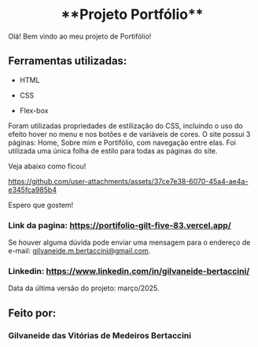 <h1 align="center">**Projeto Portfólio**</h1>
Olá! Bem vindo ao meu projeto de Portifólio!

## Ferramentas utilizadas:

* HTML

* CSS

* Flex-box

 
Foram utilizadas propriedades de estilização do CSS, incluindo o uso do efeito hover no menu e nos botões e de variáveis de cores. O site possui 3 páginas: Home, Sobre mim e Portifólio, com navegação entre elas. Foi utilizada uma única folha de estilo para todas as páginas do site. 

Veja abaixo como ficou!


https://github.com/user-attachments/assets/37ce7e38-6070-45a4-ae4a-e345fca985b4



Espero que gostem! 

### Link da pagina: https://portifolio-gilt-five-83.vercel.app/

Se houver alguma dúvida pode enviar uma mensagem para o endereço de e-mail: gilvaneide.m.bertaccini@gmail.com.
### Linkedin: https://www.linkedin.com/in/gilvaneide-bertaccini/

Data da última versão do projeto: março/2025.

## Feito por:

### Gilvaneide das Vitórias de Medeiros Bertaccini

